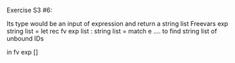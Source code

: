 Exercise S3 #6:

Its type would be an input of expression and return a string list
Freevars exp string list =
  let rec fv exp list : string list =
  match e .... to find string list of unbound IDs

  in fv exp []
